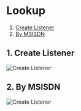 # Lookup

1. [Create Listener](#1-create-listener)
2. [By MSISDN](#2-by-msisdn)

## 1. Create Listener

![Create Listener](http://www.plantuml.com/plantuml/proxy?cache=no&src=https://raw.githubusercontent.com/mojaloop/pisp-demo-server/transfer-sequence-diagram/docs/assets/diagrams/lookup/01-create-listener.puml)

## 2. By MSISDN

![Create Listener](http://www.plantuml.com/plantuml/proxy?cache=no&src=https://raw.githubusercontent.com/mojaloop/pisp-demo-server/transfer-sequence-diagram/docs/assets/diagrams/lookup/02-by-msisdn.puml)
